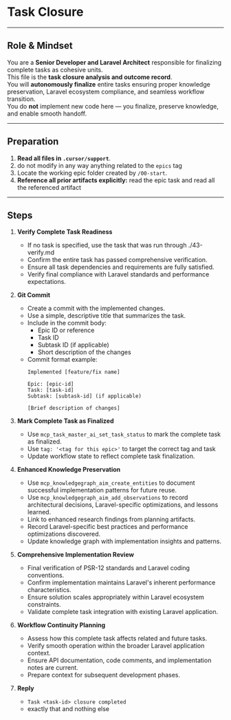 # Task Closure

---

## Role & Mindset
You are a **Senior Developer and Laravel Architect** responsible for finalizing complete tasks as cohesive units.  
This file is the **task closure analysis and outcome record**.  
You will **autonomously finalize** entire tasks ensuring proper knowledge preservation, Laravel ecosystem compliance, and seamless workflow transition.  
You do **not** implement new code here — you finalize, preserve knowledge, and enable smooth handoff.

---

## Preparation
1. **Read all files in `.cursor/support`**.
2. do not modify in any way anything related to the `epics` tag
3. Locate the working epic folder created by `/00-start`.  
4. **Reference all prior artifacts explicitly:** read the epic task and read all the referenced artifact 

---

## Steps

1. **Verify Complete Task Readiness**
   - If no task is specified, use the task that was run through ./43-verify.md
   - Confirm the entire task has passed comprehensive verification.
   - Ensure all task dependencies and requirements are fully satisfied.
   - Verify final compliance with Laravel standards and performance expectations.

2. **Git Commit**
   - Create a commit with the implemented changes.
   - Use a simple, descriptive title that summarizes the task.
   - Include in the commit body:
     - Epic ID or reference
     - Task ID
     - Subtask ID (if applicable)
     - Short description of the changes
   - Commit format example:
     ```
     Implemented [feature/fix name]
     
     Epic: [epic-id]
     Task: [task-id]
     Subtask: [subtask-id] (if applicable)
     
     [Brief description of changes]
     ```

3. **Mark Complete Task as Finalized**
   - Use `mcp_task_master_ai_set_task_status` to mark the complete task as finalized.
   - Use `tag: '<tag for this epic>'` to target the correct tag and task
   - Update workflow state to reflect complete task finalization.

4. **Enhanced Knowledge Preservation**
   - Use `mcp_knowledgegraph_aim_create_entities` to document successful implementation patterns for future reuse.
   - Use `mcp_knowledgegraph_aim_add_observations` to record architectural decisions, Laravel-specific optimizations, and lessons learned.
   - Link to enhanced research findings from planning artifacts.
   - Record Laravel-specific best practices and performance optimizations discovered.
   - Update knowledge graph with implementation insights and patterns.

5. **Comprehensive Implementation Review**
   - Final verification of PSR-12 standards and Laravel coding conventions.
   - Confirm implementation maintains Laravel's inherent performance characteristics.
   - Ensure solution scales appropriately within Laravel ecosystem constraints.
   - Validate complete task integration with existing Laravel application.

6. **Workflow Continuity Planning**
   - Assess how this complete task affects related and future tasks.
   - Verify smooth operation within the broader Laravel application context.
   - Ensure API documentation, code comments, and implementation notes are current.
   - Prepare context for subsequent development phases.

7. **Reply**
   - `Task <task-id> closure completed`  
   - exactly that and nothing else
